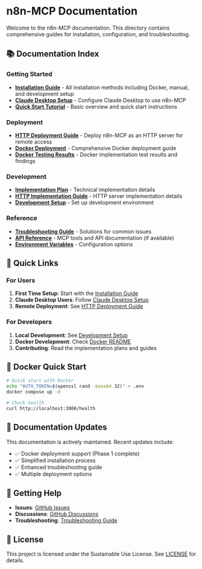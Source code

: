 # n8n-MCP Documentation

Welcome to the n8n-MCP documentation. This directory contains comprehensive guides for installation, configuration, and troubleshooting.

## 📚 Documentation Index

### Getting Started
- **[Installation Guide](./INSTALLATION.md)** - All installation methods including Docker, manual, and development setup
- **[Claude Desktop Setup](./README_CLAUDE_SETUP.md)** - Configure Claude Desktop to use n8n-MCP
- **[Quick Start Tutorial](../README.md)** - Basic overview and quick start instructions

### Deployment
- **[HTTP Deployment Guide](./HTTP_DEPLOYMENT.md)** - Deploy n8n-MCP as an HTTP server for remote access
- **[Docker Deployment](../DOCKER_README.md)** - Comprehensive Docker deployment guide
- **[Docker Testing Results](./DOCKER_TESTING_RESULTS.md)** - Docker implementation test results and findings

### Development
- **[Implementation Plan](../IMPLEMENTATION_PLAN.md)** - Technical implementation details
- **[HTTP Implementation Guide](./HTTP_IMPLEMENTATION_GUIDE.md)** - HTTP server implementation details
- **[Development Setup](./INSTALLATION.md#development-setup)** - Set up development environment

### Reference
- **[Troubleshooting Guide](./TROUBLESHOOTING.md)** - Solutions for common issues
- **[API Reference](./API_REFERENCE.md)** - MCP tools and API documentation (if available)
- **[Environment Variables](./INSTALLATION.md#environment-configuration)** - Configuration options

## 🚀 Quick Links

### For Users
1. **First Time Setup**: Start with the [Installation Guide](./INSTALLATION.md)
2. **Claude Desktop Users**: Follow [Claude Desktop Setup](./README_CLAUDE_SETUP.md)
3. **Remote Deployment**: See [HTTP Deployment Guide](./HTTP_DEPLOYMENT.md)

### For Developers
1. **Local Development**: See [Development Setup](./INSTALLATION.md#development-setup)
2. **Docker Development**: Check [Docker README](../DOCKER_README.md)
3. **Contributing**: Read the implementation plans and guides

## 🐳 Docker Quick Start

```bash
# Quick start with Docker
echo "AUTH_TOKEN=$(openssl rand -base64 32)" > .env
docker compose up -d

# Check health
curl http://localhost:3000/health
```

## 📖 Documentation Updates

This documentation is actively maintained. Recent updates include:
- ✅ Docker deployment support (Phase 1 complete)
- ✅ Simplified installation process
- ✅ Enhanced troubleshooting guide
- ✅ Multiple deployment options

## 🤝 Getting Help

- **Issues**: [GitHub Issues](https://github.com/czlonkowski/n8n-mcp/issues)
- **Discussions**: [GitHub Discussions](https://github.com/czlonkowski/n8n-mcp/discussions)
- **Troubleshooting**: [Troubleshooting Guide](./TROUBLESHOOTING.md)

## 📝 License

This project is licensed under the Sustainable Use License. See [LICENSE](../LICENSE) for details.